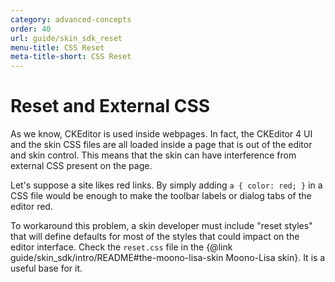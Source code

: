 ```yaml
---
category: advanced-concepts
order: 40
url: guide/skin_sdk_reset
menu-title: CSS Reset
meta-title-short: CSS Reset
---
```

<!--
Copyright (c) 2003-2025, CKSource Holding sp. z o.o. All rights reserved.
For licensing, see LICENSE.md.
-->

# Reset and External CSS

As we know, CKEditor is used inside webpages. In fact, the CKEditor 4 UI and the skin CSS files are all loaded inside a page that is out of the editor and skin control. This means that the skin can have interference from external CSS present on the page.

Let's suppose a site likes red links. By simply adding `a { color: red; }` in a CSS file would be enough to make the toolbar labels or dialog tabs of the editor red.

To workaround this problem, a skin developer must include "reset styles" that will define defaults for most of the styles that could impact on the editor interface. Check the `reset.css` file in the {@link guide/skin_sdk/intro/README#the-moono-lisa-skin Moono-Lisa skin}. It is a useful base for it.
